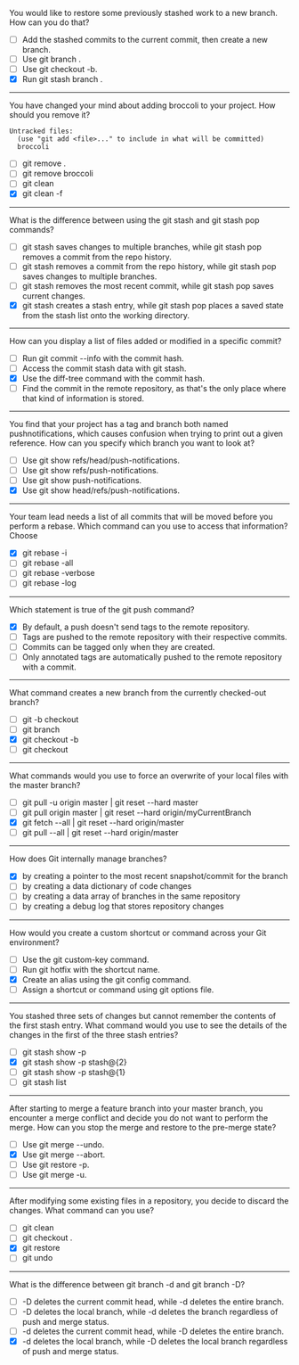 You would like to restore some previously stashed work to a new branch. How can you do that?

- [ ] Add the stashed commits to the current commit, then create a new branch.
- [ ] Use git branch <stash hash>.
- [ ] Use git checkout -b.
- [x] Run git stash branch <branch name>.

---

You have changed your mind about adding broccoli to your project. How should you remove it?

```
Untracked files:
  (use "git add <file>..." to include in what will be committed)
  broccoli
```

- [ ] git remove .
- [ ] git remove broccoli
- [ ] git clean
- [x] git clean -f

---

What is the difference between using the git stash and git stash pop commands?

- [ ] git stash saves changes to multiple branches, while git stash pop removes a commit from the repo history.
- [ ] git stash removes a commit from the repo history, while git stash pop saves changes to multiple branches.
- [ ] git stash removes the most recent commit, while git stash pop saves current changes.
- [x] git stash creates a stash entry, while git stash pop places a saved state from the stash list onto the working directory.

---

How can you display a list of files added or modified in a specific commit?

- [ ] Run git commit --info with the commit hash.
- [ ] Access the commit stash data with git stash.
- [x] Use the diff-tree command with the commit hash.
- [ ] Find the commit in the remote repository, as that's the only place where that kind of information is stored.

---

You find that your project has a tag and branch both named pushnotifications, which causes confusion when trying to print out a given reference. How can you specify which branch you want to look at?

- [ ] Use git show refs/head/push-notifications.
- [ ] Use git show refs/push-notifications.
- [ ] Use git show push-notifications.
- [x] Use git show head/refs/push-notifications.

---

Your team lead needs a list of all commits that will be moved before you perform a rebase. Which command can you use to access that information? Choose

- [x] git rebase -i
- [ ] git rebase -all
- [ ] git rebase -verbose
- [ ] git rebase -log

---

Which statement is true of the git push command?

- [x] By default, a push doesn't send tags to the remote repository.
- [ ] Tags are pushed to the remote repository with their respective commits.
- [ ] Commits can be tagged only when they are created.
- [ ] Only annotated tags are automatically pushed to the remote repository with a commit.

---

What command creates a new branch from the currently checked-out branch?

- [ ] git -b checkout <nameOfBranch>
- [ ] git branch
- [x] git checkout -b <nameOfBranch>
- [ ] git checkout <nameOfBranch>

---

What commands would you use to force an overwrite of your local files with the master branch?

- [ ] git pull -u origin master | git reset --hard master
- [ ] git pull origin master | git reset --hard origin/myCurrentBranch
- [x] git fetch --all | git reset --hard origin/master
- [ ] git pull --all | git reset --hard origin/master

---

How does Git internally manage branches?

- [x] by creating a pointer to the most recent snapshot/commit for the branch
- [ ] by creating a data dictionary of code changes
- [ ] by creating a data array of branches in the same repository
- [ ] by creating a debug log that stores repository changes

---

How would you create a custom shortcut or command across your Git environment?

- [ ] Use the git custom-key command.
- [ ] Run git hotfix with the shortcut name.
- [x] Create an alias using the git config command.
- [ ] Assign a shortcut or command using git options file.

---

You stashed three sets of changes but cannot remember the contents of the first stash entry. What command would you use to see the details of the changes in the first of the three stash entries?

- [ ] git stash show -p
- [x] git stash show -p stash@{2}
- [ ] git stash show -p stash@{1}
- [ ] git stash list

---

After starting to merge a feature branch into your master branch, you encounter a merge conflict and decide you do not want to perform the merge. How can you stop the merge and restore to the pre-merge state?

- [ ] Use git merge --undo.
- [x] Use git merge --abort.
- [ ] Use git restore -p.
- [ ] Use git merge -u.

---

After modifying some existing files in a repository, you decide to discard the changes. What command can you use?

- [ ] git clean
- [ ] git checkout .
- [x] git restore
- [ ] git undo

---

What is the difference between git branch -d and git branch -D?

- [ ] -D deletes the current commit head, while -d deletes the entire branch.
- [ ] -D deletes the local branch, while -d deletes the branch regardless of push and merge status.
- [ ] -d deletes the current commit head, while -D deletes the entire branch.
- [x] -d deletes the local branch, while -D deletes the local branch regardless of push and merge status.
